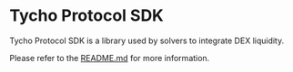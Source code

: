 # Tycho Protocol SDK

Tycho Protocol SDK is a library used by solvers to integrate DEX liquidity.

Please refer to the [README.md](docs/README.md) for more information.
